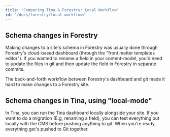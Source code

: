 ```yaml
---
title: 'Comparing Tina & Forestry: Local Workflow'
id: '/docs/forestry/local-workflow/'
---
```


## Schema changes in Forestry

Making changes to a site's schema in Forestry was usually done through Forestry's cloud-based dashboard (through the "front matter templates editor"). If you wanted to rename a field in your content-model, you'd need to update the files in git and then update the field in Forestry in separate commits.

The back-and-forth workflow between Forestry's dashboard and git made it hard to make changes to a Forestry site.

## Schema changes in Tina, using "local-mode"

In Tina, you can run the Tina dashboard locally alongside your site. If you want to do a migration (E.g, renaming a field), you can test everything out locally with the CMS before pushing anything to git. When you're ready, everything get's pushed to Git together.
